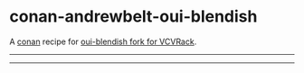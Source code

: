 # conan-andrewbelt-oui-blendish
A [conan](https://conan.io/) recipe for [oui-blendish fork for VCVRack](https://github.com/AndrewBelt/oui-blendish).
***

***
